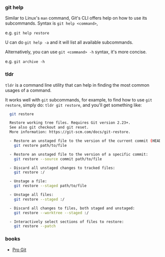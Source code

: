 ### git help

Similar to Linux's `man` command, Git's CLI offers help on how to use its subcommands. Syntax is `git help <command>`, 

e.g. `git help restore`

U can do `git help -a` and it will list all available subcommands.

Alternatively, you can use `git <command> -h` syntax, it's more concise.

e.g. `git archive -h`

### tldr

`tldr` is a command line utility that can help in finding the most common usages of a command.

It works well with `git` subcommands, for example, to find how to use `git restore`, simply do: `tldr git restore`, and you'll get something like:

```sh
  git restore

  Restore working tree files. Requires Git version 2.23+.
  See also git checkout and git reset.
  More information: https://git-scm.com/docs/git-restore.

  - Restore an unstaged file to the version of the current commit (HEAD):
    git restore path/to/file

  - Restore an unstaged file to the version of a specific commit:
    git restore --source commit path/to/file

  - Discard all unstaged changes to tracked files:
    git restore :/

  - Unstage a file:
    git restore --staged path/to/file

  - Unstage all files:
    git restore --staged :/

  - Discard all changes to files, both staged and unstaged:
    git restore --worktree --staged :/

  - Interactively select sections of files to restore:
    git restore --patch
```

### books

- [Pro Git](https://git-scm.com/book/en/v2)
